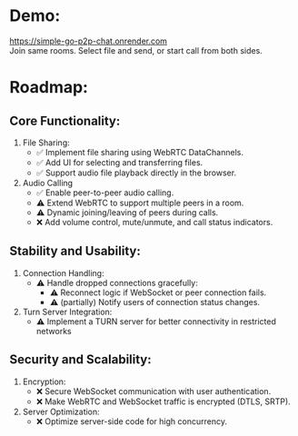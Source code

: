 # Demo: 
https://simple-go-p2p-chat.onrender.com <br>
Join same rooms. Select file and send, or start call from both sides.

# Roadmap:
## Core Functionality:
1. File Sharing:
   - ✅ Implement file sharing using WebRTC DataChannels.
   - ✅ Add UI for selecting and transferring files.
   - ✅ Support audio file playback directly in the browser.
2. Audio Calling
   - ✅ Enable peer-to-peer audio calling.
   - ⚠️ Extend WebRTC to support multiple peers in a room.
   - ⚠️ Dynamic joining/leaving of peers during calls.
   - ❌ Add volume control, mute/unmute, and call status indicators.
## Stability and Usability:
1. Connection Handling:
   - ⚠️ Handle dropped connections gracefully:
      - ⚠️ Reconnect logic if WebSocket or peer connection fails.
      - ⚠️ (partially) Notify users of connection status changes.
2. Turn Server Integration:
   - ⚠️ Implement a TURN server for better connectivity in restricted networks
## Security and Scalability:
1. Encryption:
   - ❌ Secure WebSocket communication with user authentication.
   - ❌ Make WebRTC and WebSocket traffic is encrypted (DTLS, SRTP).
2. Server Optimization:
   - ❌ Optimize server-side code for high concurrency.
